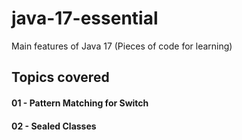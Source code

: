 # java-17-essential
Main features of Java 17
(Pieces of code for learning)

## Topics covered

#### 01 - Pattern Matching for Switch
#### 02 - Sealed Classes


